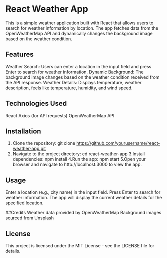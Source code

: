 # React Weather App
This is a simple weather application built with React that allows users to search for weather information by location. The app fetches data from the OpenWeatherMap API and dynamically changes the background image based on the weather condition.

## Features
Weather Search: Users can enter a location in the input field and press Enter to search for weather information.
Dynamic Background: The background image changes based on the weather condition received from the API response.
Weather Details: Displays temperature, weather description, feels like temperature, humidity, and wind speed.

## Technologies Used
React
Axios (for API requests)
OpenWeatherMap API

## Installation
1. Clone the repository: 
git clone https://github.com/yourusername/react-weather-app.git
2. Navigate to the project directory:
cd react-weather-app
3.Install dependencies:
npm install
4.Run the app:
npm start
5.Open your browser and navigate to http://localhost:3000 to view the app.

## Usage
Enter a location (e.g., city name) in the input field.
Press Enter to search for weather information.
The app will display the current weather details for the specified location.

##Credits
Weather data provided by OpenWeatherMap
Background images sourced from Unsplash

## License
This project is licensed under the MIT License - see the LICENSE file for details.


